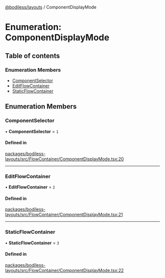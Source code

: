 [@bodiless/layouts](../README.md) / ComponentDisplayMode

# Enumeration: ComponentDisplayMode

## Table of contents

### Enumeration Members

- [ComponentSelector](ComponentDisplayMode.md#componentselector)
- [EditFlowContainer](ComponentDisplayMode.md#editflowcontainer)
- [StaticFlowContainer](ComponentDisplayMode.md#staticflowcontainer)

## Enumeration Members

### ComponentSelector

• **ComponentSelector** = ``1``

#### Defined in

[packages/bodiless-layouts/src/FlowContainer/ComponentDisplayMode.tsx:20](https://github.com/johnsonandjohnson/Bodiless-JS/blob/5600222bc/packages/bodiless-layouts/src/FlowContainer/ComponentDisplayMode.tsx#L20)

___

### EditFlowContainer

• **EditFlowContainer** = ``2``

#### Defined in

[packages/bodiless-layouts/src/FlowContainer/ComponentDisplayMode.tsx:21](https://github.com/johnsonandjohnson/Bodiless-JS/blob/5600222bc/packages/bodiless-layouts/src/FlowContainer/ComponentDisplayMode.tsx#L21)

___

### StaticFlowContainer

• **StaticFlowContainer** = ``3``

#### Defined in

[packages/bodiless-layouts/src/FlowContainer/ComponentDisplayMode.tsx:22](https://github.com/johnsonandjohnson/Bodiless-JS/blob/5600222bc/packages/bodiless-layouts/src/FlowContainer/ComponentDisplayMode.tsx#L22)
